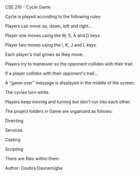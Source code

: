CSE 210 - Cycle Game

Cycle is played according to the following rules:

Players can move up, down, left and right...

Player one moves using the W, S, A and D keys.

Player two moves using the I, K, J and L keys.

Each player's trail grows as they move.

Players try to maneuver so the opponent collides with their trail.

If a player collides with their opponent's trail...

A "game over" message is displayed in the middle of the screen.

The cycles turn white.

Players keep moving and turning but don't run into each other.


The project folders in Game are organized as follows:

Directing 

Services 

Casting

 Scripting

There are files within them.

Author: Doubra Daunemigha
